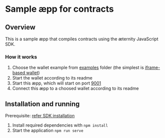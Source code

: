 # Sample æpp for contracts

## Overview

This is a sample æpp that compiles contracts using the æternity JavaScript SDK.

### How it works

1. Choose the wallet example from [examples](..) folder (the simplest is [iframe-based wallet](../wallet-iframe))
2. Start the wallet according to its readme
3. Start this æpp, which will start on port [9001](http://localhost:9001)
4. Connect this æpp to a choosed wallet according to its readme

## Installation and running

Prerequisite: [refer SDK installation](../README.md#setup-info)

1. Install required dependencies with `npm install`
1. Start the application `npm run serve`
